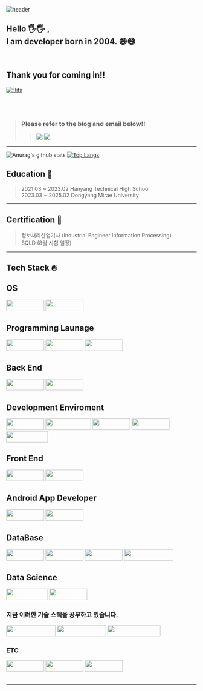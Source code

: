 ![header](https://capsule-render.vercel.app/api?type=waving&color=3864c3&height=200&section=header&text=Lee%20Hyun%20Ho&fontColor=ffffff&animation=fadeIn&fontSize=90)

<div align="left">
  <h2>Hello 🖐🖐 , <br>I am developer born in 2004. 😄😄</h2>
</div>

<br>

<div align="left">
  <h2>Thank you for coming in!!</h2>
  
</div>

[![Hits](https://hits.sh/github.com/hyunho4532/hits.svg)](https://hits.sh/github.com/hyunho4532/hits/)

<br><br>

> ### Please refer to the blog and email below!!
>> <img src="https://img.shields.io/badge/Gmail-EA4335?style=flat&logo=Gmail&logoColor=white" />
>> <a href="https://hyunho1lee.tistory.com/"><img src="https://img.shields.io/badge/Tistory-000000?style=flat&logo=Tistory&logoColor=white" /></a>
<hr>

![Anurag's github stats](https://github-readme-stats.vercel.app/api?username=hyunho4532&show_icons=true&theme=light)
[![Top Langs](https://github-readme-stats.vercel.app/api/top-langs/?username=hyunho4532&langs_count=10&layout=compact&theme=light)](https://github.com/hyunho4532)

<div align="left">
  <h2> Education 🏫 </h3>
</div>

> 2021.03 ~ 2023.02 Hanyang Technical High School <br>
> 2023.03 ~ 2025.02 Dongyang Mirae University

<hr>

<div align="left">
  <h2>Certification 📝</h2>
</div>

> 정보처리산업기사 (Industrial Engineer Information Processing)<br>
> SQLD (8월 시험 일정)

<hr>

<div align="left">
  <h2>Tech Stack 🔥</h2>
  
  <h2>OS</h2>
  <img src="https://img.shields.io/badge/Windows-0078D6?style=flat&logo=Windows&logoColor=white" width=100 height=30 />
  <img src="https://img.shields.io/badge/Linux-FCC624?style=flat&logo=Linux&logoColor=black" width=100 height=30 />
  
  <h2>Programming Launage</h2>
  <img src="https://img.shields.io/badge/Kotlin-7F52FF?style=flat&logo=Kotlin&logoColor=white" width=100 height=30 />
  <img src="https://img.shields.io/badge/Python-3776AB?style=flat&logo=Python&logoColor=white" width=100 height=30 />
  <img src="https://img.shields.io/badge/Dart-0175C2?style=flat&logo=Dart&logoColor=white" width=100 height=30 />
  
  <h2>Back End</h2> 
  <img src="https://img.shields.io/badge/Spring-6DB33F?style=flat&logo=Spring&logoColor=white" width=100 height=30 />
  <img src="https://img.shields.io/badge/Django-092E20?style=flat&logo=Django&logoColor=white" width=100 height=30 />
  

  <h2>Development Enviroment</h2>
  <img src="https://img.shields.io/badge/Docker-2496ED?style=flat&logo=Docker&logoColor=white" width=100 height=30 />
  <img src="https://img.shields.io/badge/Postman-FF6C37?style=flat&logo=Postman&logoColor=white" width=120 height=30 />
  <img src="https://img.shields.io/badge/NGINX-009639?style=flat&logo=NGINX&logoColor=white" width=100 height=30 />
  <img src="https://img.shields.io/badge/Firebase-FFCA28?style=flat&logo=Firebase&logoColor=white" width=100 height=30 />
  <img src="https://img.shields.io/badge/Redis-B71C1C?style=flat&logo=Redis&logoColor=white" width=110 height=30 />
  
  <h2>Front End</h3>
  <img src="https://img.shields.io/badge/React-61DAFB?style=flat&logo=React&logoColor=white" width=100 height=30 />
  <img src="https://img.shields.io/badge/Vue.js-4FC08D?style=flat&logo=Vue.js&logoColor=black" width=100 height=30 />
  
  <h2>Android App Developer</h2>
  <img src="https://img.shields.io/badge/Android-3DDC84?style=flat&logo=Android&logoColor=white" width=100 height=30 />
  <img src="https://img.shields.io/badge/Flutter-02569B?style=flat&logo=Flutter&logoColor=white" width=100 height=30 />

  <h2>DataBase</h2>
  <img src="https://img.shields.io/badge/MongoDB-47A248?style=flat&logo=MongoDB&logoColor=white" width=100 height=30 />
  <img src="https://img.shields.io/badge/Oracle-F80000?style=flat&logo=Oracle&logoColor=white" width=100 height=30 />
  <img src="https://img.shields.io/badge/MySQL-4479A1?style=flat&logo=MySQL&logoColor=white" width=100 height=30 />
  <img src="https://img.shields.io/badge/PostgreSQL-4169E1?style=flat&logo=PostgreSQL&logoColor=white" width=130 height=30 />

  <h2>Data Science</h2>
  <img src="https://img.shields.io/badge/Numpy-013243?style=flat&logo=Numpy&logoColor=white" width=110 height=30 />
  <img src="https://img.shields.io/badge/Pandas-150458?style=flat&logo=Pandas&logoColor=white" width=100 height=30 />
</div>

<div>
  <h3>지금 이러한 기술 스택을 공부하고 있습니다.</h3>
  <img src="https://img.shields.io/badge/TypeScript-3178C6?style=flat&logo=TypeScript&logoColor=white" width=130 height=30 />
  <img src="https://img.shields.io/badge/WebPack-8DD6F9?style=flat&logo=WebPack&logoColor=white" width=130 height=30 />
  <img src="https://img.shields.io/badge/React Native-868e96?style=flat&logo=React&logoColor=white" width=140 height=30 />
</div>

<div align="left">
  <h3>ETC</h3>
  <img src="https://img.shields.io/badge/ReactiveX-B7178C?style=flat&logo=ReactiveX&logoColor=white" width=100 height=30 />
  <img src="https://img.shields.io/badge/Unity-FFFFFF?style=flat&logo=Unity&logoColor=black" width=100 height=30 />
  <img src="https://img.shields.io/badge/Compose-4285F4?style=flat&logo=Jetpack Compose&logoColor=black" width=100 height=30 />
</div>﻿

<hr>
